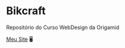 # Bikcraft
Repositório do Curso WebDesign da Origamid


[Meu Site](http://bikcraft.atwebpages.com/index.html) 	:desktop_computer:
